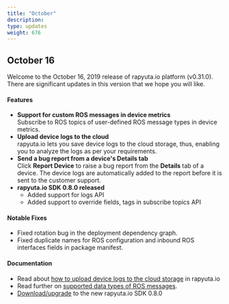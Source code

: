 ```yaml
---
title: "October"
description:
type: updates
weight: 676
---
```

## October 16
Welcome to the October 16, 2019 release of rapyuta.io platform (v0.31.0).
There are significant updates in this version that we hope you will like.

#### Features

* **Support for custom ROS messages in device metrics**    
  Subscribe to ROS topics of user-defined ROS message types
  in device metrics.
* **Upload device logs to the cloud**    
  rapyuta.io lets you save device logs to the cloud storage,
  thus, enabling you to analyze the logs as per your requirements.
* **Send a bug report from a device's Details tab**    
  Click **Report Device** to raise a bug report from the **Details**
  tab of a device. The device logs are automatically added to the report
  before it is sent to the customer support.
* **rapyuta.io SDK 0.8.0 released**   
  * Added support for logs API
  * Added support to override fields, tags in subscribe topics API

#### Notable Fixes

* Fixed rotation bug in the deployment dependency graph.
* Fixed duplicate names for ROS configuration and inbound ROS
  interfaces fields in package manifest.

#### Documentation

* Read about
  [how to upload device logs to the cloud storage](/core-concepts/logging/device-logs/#upload-device-logs) in rapyuta.io
* Read further on
  [supported data types of ROS messages](/core-concepts/ros-data-collection/).
* [Download/upgrade](/python-sdk/introduction/#installation) to
  the new rapyuta.io SDK 0.8.0
